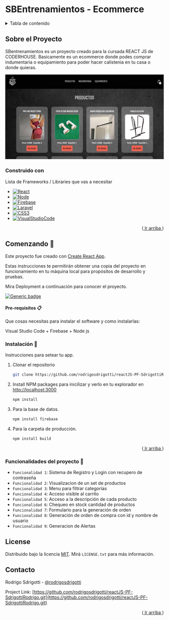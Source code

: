 # SBEntrenamientos - Ecommerce
<a name="readme-top"></a>

<!-- TABLE OF CONTENTS -->
<details>
  <summary>Tabla de contenido</summary>
  <ol>
    <li>
      <a href="#sobre-el-proyecto">Sobre el Proyecto</a>
      <ul>
        <li><a href="#built-with">Construido</a></li>
      </ul>
    </li>
    <li>
      <a href="#comenzando">Comenzando</a>
      <ul>
        <li><a href="#pre-requisitos">Pre-requisitos</a></li>
        <li><a href="#instalacion">Instalacion</a></li>
      </ul>
    </li>
    <li><a href="#usage">Usage</a></li>
    <li><a href="#roadmap">Roadmap</a></li>
    <li><a href="#contributing">Contributing</a></li>
    <li><a href="#license">License</a></li>
    <li><a href="#contact">Contact</a></li>
    <li><a href="#acknowledgments">Acknowledgments</a></li>
  </ol>
</details>

## Sobre el Proyecto
SBentrenamientos es un proyecto creado para la cursada REACT JS de CODERHOUSE. Basicamente es un ecommerce donde podes comprar indumentaria o equipamiento para poder hacer calistenia en tu casa o donde quieras.

![Alt text](src/Captura.png)

### Construido con

Lista de Frameworks / Libraries que vas a necesitar

* [![React][React.js]][React-url]
* [![Node][Node.js]][Node-url]
* [![Firebase][Firebase.com]][Firebase-url]
* [![Laravel][Laravel.com]][Laravel-url]
* [![CSS3][Css3.com]][CSS3-url]
* [![VisualStudioCode][Visualstudio.com]][VSC-url]

<p align="right">(<a href="#readme-top"> Ir arriba </a>)</p>


## Comenzando 🚀

Este proyecto fue creado con [Create React App](https://github.com/facebook/create-react-app).

Estas instrucciones te permitirán obtener una copia del proyecto en funcionamiento en tu máquina local para propósitos de desarrollo y pruebas.

Mira Deployment a continuación para conocer el proyecto.

[![Generic badge](https://img.shields.io/badge/DEPLOY-SBENTRENAMIENTOS-<COLOR>.svg)](https://react-js-pf-sdrigotti-rodrigo.vercel.app/)


#### Pre-requisitos 📋
Que cosas necesitas para instalar el software y como instalarlas:

Visual Studio Code + Firebase + Node js

### Instalación 🔧

Instrucciones para setear tu app.

1. Clonar el repositorio
   ```sh
   git clone https://github.com/rodrigosdrigotti/reactJS-PF-SdrigottiRodrigo.git
   ```
2. Install NPM packages para inicilizar y verlo en tu explorador en [http://localhost:3000](http://localhost:3000)
   ```sh
   npm install
   ```
3. Para la base de datos.
   ```sh
   npm install firebase
   ```
4. Para la carpeta de producción.
   ```sh
   npm install build
   ```

<p align="right">(<a href="#readme-top"> Ir arriba </a>)</p>

### Funcionalidades del proyecto :hammer:

- `Funcionalidad 1`: Sistema de Registro y Login con recupero de contraseña
- `Funcionalidad 2`: Visualizacion de un set de productos
- `Funcionalidad 3`: Menu para filtrar categorías
- `Funcionalidad 4`: Acceso visible al carrito
- `Funcionalidad 5`: Acceso a la descripción de cada producto
- `Funcionalidad 6`: Chequeo en stock cantidad de productos
- `Funcionalidad 7`: Formulario para la generación de orden
- `Funcionalidad 8`: Generación de orden de compra con id y nombre de usuario
- `Funcionalidad 9`: Generacion de Alertas

## License

Distribuido bajo la licencia [MIT](https://choosealicense.com/licenses/mit/). Mirá `LICENSE.txt` para más información.

## Contacto

Rodrigo Sdrigotti - [@rodrigosdrigotti](https://www.github.com/rodrigosdrigotti)

Project Link: [https://github.com/rodrigosdrigotti/reactJS-PF-SdrigottiRodrigo.git](https://github.com/rodrigosdrigotti/reactJS-PF-SdrigottiRodrigo.git)

<p align="right">(<a href="#readme-top"> Ir arriba </a>)</p>

[React.js]: https://img.shields.io/badge/React-20232A?style=for-the-badge&logo=react&logoColor=61DAFB
[React-url]: https://reactjs.org/
[Node.js]: https://img.shields.io/badge/node.js-35495E?style=for-the-badge&logo=node.js&logoColor=4FC08D
[Node-url]: https://nodejs.org/es
[Firebase.com]: https://img.shields.io/badge/Firebase-FF6F00?style=for-the-badge&logo=firebase&logoColor=white
[Firebase-url]: https://firebase.google.com/
[Laravel.com]: https://img.shields.io/badge/Javascript-FF2D20?style=for-the-badge&logo=javascript&logoColor=white
[Laravel-url]: https://laravel.com
[Css3.com]: https://img.shields.io/badge/CSS3-563D7C?style=for-the-badge&logo=css3&logoColor=white
[CSS3-url]: https://www.w3.org/Style/CSS/Overview.en.html
[Visualstudio.com]: https://img.shields.io/badge/VSC-0769AD?style=for-the-badge&logo=visualstudiocode&logoColor=white
[VSC-url]: https://code.visualstudio.com
